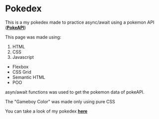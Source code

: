 # Pokedex

This is a my pokedex made to practice async/await using a pokemon API ([**PokeAPI**](https://pokeapi.co "PokeAPI"))


This page was made using:

1. HTML
2. CSS
3. Javascript
- Flexbox
- CSS Grid
- Semantic HTML
- POO

asyn/await functions was used to get the pokemon data of pokeAPI.

The "Gameboy Color" was made only using pure CSS


You can take a look of my pokedex [**here**](https://julianlizarazo.github.io/Pokedex/src/index.html "here")
